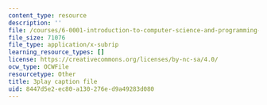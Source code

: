 ```yaml
---
content_type: resource
description: ''
file: /courses/6-0001-introduction-to-computer-science-and-programming-in-python-fall-2016/8447d5e2ec80a130276ed9a49283d080_FlGjISF3l78.srt
file_size: 71076
file_type: application/x-subrip
learning_resource_types: []
license: https://creativecommons.org/licenses/by-nc-sa/4.0/
ocw_type: OCWFile
resourcetype: Other
title: 3play caption file
uid: 8447d5e2-ec80-a130-276e-d9a49283d080
---
```

